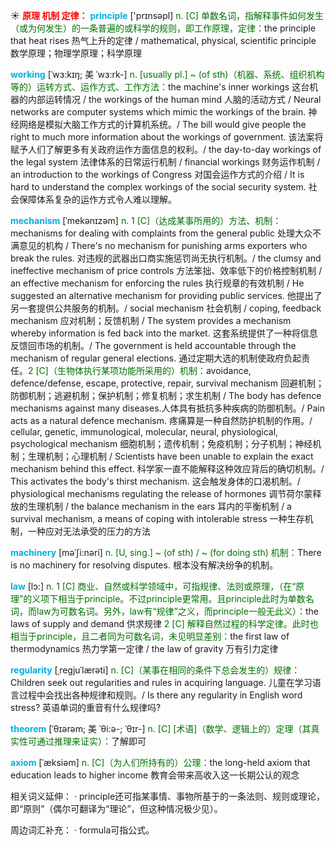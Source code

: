 ☀ <font color="red">**原理 机制 定律：**</font>
<font color="sky blue">**principle**</font> ['prɪnsəpl] 
<font color="rgb(227, 108, 9)">n. [C] 单数名词，指解释事件如何发生（或为何发生）的一条普遍的或科学的规则，即工作原理，定律：</font>the principle that heat rises 热气上升的定律 / mathematical, physical, scientific principle 数学原理；物理学原理；科学原理
           
<font color="sky blue">**working**</font> [ˈwɜ:kɪŋ; 美 ˈwɜ:rk-]
<font color="rgb(227, 108, 9)">n. [usually pl.] ~ (of sth)（机器、系统、组织机构等的）运转方式、运作方式、工作方法：</font>the machine's inner workings 这台机器的内部运转情况 / the workings of the human mind 人脑的活动方式 / Neural networks are computer systems which mimic the workings of the brain. 神经网络是模拟大脑工作方式的计算机系统。/ The bill would give people the right to much more information about the workings of government. 该法案将赋予人们了解更多有关政府运作方面信息的权利。/ the day-to-day workings of the legal system 法律体系的日常运行机制 / financial workings 财务运作机制 / an introduction to the workings of Congress 对国会运作方式的介绍 / It is hard to understand the complex workings of the social security system. 社会保障体系复杂的运作方式令人难以理解。
           
<font color="sky blue">**mechanism**</font> [ˈmekənɪzəm]
<font color="rgb(227, 108, 9)">n. 1 [C]（达成某事所用的）方法、机制：</font>mechanisms for dealing with complaints from the general public 处理大众不满意见的机构 / There's no mechanism for punishing arms exporters who break the rules. 对违规的武器出口商实施惩罚尚无执行机制。/ the clumsy and ineffective mechanism of price controls 方法笨拙、效率低下的价格控制机制 / an effective mechanism for enforcing the rules 执行规章的有效机制 / He suggested an alternative mechanism for providing public services. 他提出了另一套提供公共服务的机制。/ social mechanism 社会机制 / coping, feedback mechanism 应对机制；反馈机制 / The system provides a mechanism whereby information is fed back into the market. 这套系统提供了一种将信息反馈回市场的机制。/ The government is held accountable through the mechanism of regular general elections. 通过定期大选的机制使政府负起责任。<font color="rgb(227, 108, 9)">2 [C]（生物体执行某项功能所采用的）机制：</font>avoidance, defence/defense, escape, protective, repair, survival mechanism 回避机制；防御机制；逃避机制；保护机制；修复机制；求生机制 / The body has defence mechanisms against many diseases.人体具有抵抗多种疾病的防御机制。/ Pain acts as a natural defence mechanism. 疼痛算是一种自然防护机制的作用。/ cellular, genetic, immunological, molecular, neural, physiological, psychological mechanism 细胞机制；遗传机制；免疫机制；分子机制；神经机制；生理机制；心理机制 / Scientists have been unable to explain the exact mechanism behind this effect. 科学家一直不能解释这种效应背后的确切机制。/ This activates the body's thirst mechanism. 这会触发身体的口渴机制。/ physiological mechanisms regulating the release of hormones 调节荷尔蒙释放的生理机制 / the balance mechanism in the ears 耳内的平衡机制 / a survival mechanism, a means of coping with intolerable stress 一种生存机制，一种应对无法承受的压力的方法
           
<font color="sky blue">**machinery**</font> [məˈʃi:nəri]
<font color="rgb(227, 108, 9)">n. [U, sing.] ~ (of sth) / ~ (for doing sth) 机制：</font>There is no machinery for resolving disputes. 根本没有解决纷争的机制。

<font color="sky blue">**law**</font> [lɔ:] 
<font color="rgb(227, 108, 9)">n. 1 [C] 商业、自然或科学领域中，可指规律、法则或原理，（在“原理”的义项下相当于principle。不过principle更常用。且principle此时为单数名词，而law为可数名词。另外，law有“规律”之义，而principle一般无此义）：</font>the laws of supply and demand 供求规律 <font color="rgb(227, 108, 9)">2 [C] 解释自然过程的科学定律。此时也相当于principle，且二者同为可数名词，未见明显差别：</font>the first law of thermodynamics 热力学第一定律 / the law of gravity 万有引力定律
                       
<font color="sky blue">**regularity**</font> [ˌregjuˈlærəti]
<font color="rgb(227, 108, 9)">n. [C]（某事在相同的条件下总会发生的）规律：</font>Children seek out regularities and rules in acquiring language. 儿童在学习语言过程中会找出各种规律和规则。/ Is there any regularity in English word stress? 英语单词的重音有什么规律吗?
 
<font color="sky blue">**theorem**</font> [ˈθɪərəm; 美 ˈθi:ə-; ˈθɪr-]
<font color="rgb(227, 108, 9)">n. [C] [术语]（数学、逻辑上的）定理（其真实性可通过推理来证实）：</font>了解即可          

<font color="sky blue">**axiom**</font> [ˈæksiəm]
<font color="rgb(227, 108, 9)">n. [C]（为人们所持有的）公理：</font>the long-held axiom that education leads to higher income 教育会带来高收入这一长期公认的观念

相关词义延伸：
· principle还可指某事情、事物所基于的一条法则、规则或理论，即“原则”（偶尔可翻译为“理论”，但这种情况极少见）。

周边词汇补充：
· formula可指公式。



